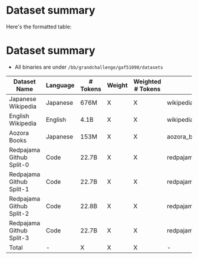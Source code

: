 # Dataset summary

Here's the formatted table:

# Dataset summary

- All binaries are under `/bb/grandchallenge/gaf51090/datasets`

| Dataset Name            | Language | # Tokens | Weight | Weighted # Tokens | Binary Name                                                     |
|-------------------------|----------|--------|----------|------------------|-----------------------------------------------------------------|
| Japanese Wikipedia      | Japanese | 676M   | X        | X                | wikipedia/binarized/sp_identity/ja_wiki_text_document            |
| English Wikipedia       | English  | 4.1B   | X        | X                | wikipedia/binarized/sp_identity/en_wiki_text_document            |
| Aozora Books            | Japanese | 153M   | X        | X                | aozora_books/binarized/sp_identity/aozora_books_text_document    |
| Redpajama Github Split-0 | Code     | 22.7B  | X        | X                | redpajama_github/binarized/sp_identity/redpajama_github00_text_document |
| Redpajama Github Split-1 | Code     | 22.7B  | X        | X                | redpajama_github/binarized/sp_identity/redpajama_github01_text_document |
| Redpajama Github Split-2 | Code     | 22.8B  | X        | X                | redpajama_github/binarized/sp_identity/redpajama_github02_text_document |
| Redpajama Github Split-3 | Code     | 22.7B  | X        | X                | redpajama_github/binarized/sp_identity/redpajama_github03_text_document |
| Total | -     | X      | X        | X                | - |
